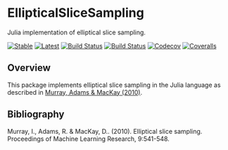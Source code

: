 # EllipticalSliceSampling

Julia implementation of elliptical slice sampling.

[![Stable](https://img.shields.io/badge/docs-stable-blue.svg)](https://devmotion.github.io/EllipticalSliceSampling.jl/stable)
[![Latest](https://img.shields.io/badge/docs-latest-blue.svg)](https://devmotion.github.io/EllipticalSliceSampling.jl/latest)
[![Build Status](https://travis-ci.com/devmotion/EllipticalSliceSampling.jl.svg?branch=master)](https://travis-ci.com/devmotion/EllipticalSliceSampling.jl)
[![Build Status](https://ci.appveyor.com/api/projects/status/github/devmotion/EllipticalSliceSampling.jl?svg=true)](https://ci.appveyor.com/project/devmotion/EllipticalSliceSampling-jl)
[![Codecov](https://codecov.io/gh/devmotion/EllipticalSliceSampling.jl/branch/master/graph/badge.svg)](https://codecov.io/gh/devmotion/EllipticalSliceSampling.jl)
[![Coveralls](https://coveralls.io/repos/github/devmotion/EllipticalSliceSampling.jl/badge.svg?branch=master)](https://coveralls.io/github/devmotion/EllipticalSliceSampling.jl?branch=master)

## Overview

This package implements elliptical slice sampling in the Julia language as described in [Murray, Adams & MacKay (2010)](http://proceedings.mlr.press/v9/murray10a/murray10a.pdf).

## Bibliography

Murray, I., Adams, R. & MacKay, D.. (2010). Elliptical slice sampling. Proceedings of Machine Learning Research, 9:541-548.
